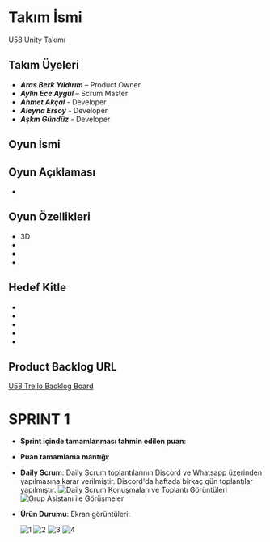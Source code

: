 # **Takım İsmi**

U58 Unity Takımı

## Takım Üyeleri

-	***Aras Berk Yıldırım***  – Product Owner
-	***Aylin Ece Aygül*** – Scrum Master
-	***Ahmet Akçal*** - Developer
-	***Aleyna Ersoy*** - Developer
-	***Aşkın Gündüz*** - Developer

## Oyun İsmi



## Oyun Açıklaması

- 

## Oyun Özellikleri

- 3D
- 
- 
- 

## Hedef Kitle

- 
- 
- 
- 
- 

## Product Backlog URL

[U58 Trello Backlog Board](https://trello.com/b/4T7hiQ06/sprint-1)

# **SPRINT 1**

- **Sprint içinde tamamlanması tahmin edilen puan**:
- **Puan tamamlama mantığı**:
- **Daily Scrum**: Daily Scrum toplantılarının Discord ve Whatsapp üzerinden yapılmasına karar verilmiştir. Discord'da haftada birkaç gün toplantılar yapılmıştır.
  ![Daily Scrum Konuşmaları ve Toplantı Görüntüleri](https://1drv.ms/f/s!AtbTsuS_or4ybeMU0hdxjEO0nVg)
  ![Grup Asistanı ile Görüşmeler](https://1drv.ms/f/s!AtbTsuS_or4yd1ch9V3hgB6YXZ0)

- **Ürün Durumu**: Ekran görüntüleri:
  
  ![1](https://github.com/Govua58/U-58/assets/173603073/df63ceae-ac1c-473e-9d14-d20b1603042f)
  ![2](https://github.com/Govua58/U-58/assets/173603073/fe72cae0-fc4f-42af-8a0f-0691bb19e959)
  ![3](https://github.com/Govua58/U-58/assets/173603073/85d99bac-5272-4cda-8f3b-2873d286745a)
  ![4](https://github.com/Govua58/U-58/assets/173603073/0602a2c7-d62a-4ddf-a2d4-b651a6438aa5)
  
